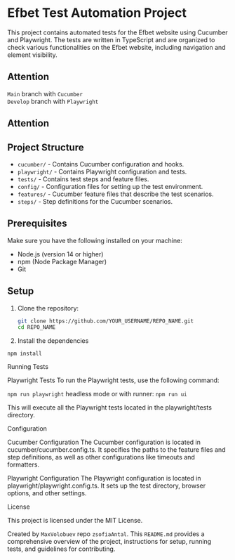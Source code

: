# Efbet Test Automation Project

This project contains automated tests for the Efbet website using Cucumber and Playwright. The tests are written in TypeScript and are organized to check various functionalities on the Efbet website, including navigation and element visibility.

## Attention
`Main` branch with `Cucumber`  
`Develop` branch with `Playwright`
## Attention

## Project Structure

- `cucumber/` - Contains Cucumber configuration and hooks.
- `playwright/` - Contains Playwright configuration and tests.
- `tests/` - Contains test steps and feature files.
- `config/` - Configuration files for setting up          the test environment.
- `features/` - Cucumber feature files that describe the test scenarios.
- `steps/` - Step definitions for the Cucumber scenarios.

## Prerequisites

Make sure you have the following installed on your machine:

- Node.js (version 14 or higher)
- npm (Node Package Manager)
- Git

## Setup

1. Clone the repository:

   ```sh
   git clone https://github.com/YOUR_USERNAME/REPO_NAME.git
   cd REPO_NAME

2. Install the dependencies 

```npm install```

Running Tests

Playwright Tests
To run the Playwright tests, use the following command:

```npm run playwright``` headless mode
or with runner:
```npm run ui```

This will execute all the Playwright tests located in the playwright/tests directory.

Configuration

Cucumber Configuration
The Cucumber configuration is located in cucumber/cucumber.config.ts. It specifies the paths to the feature files and step definitions, as well as other configurations like timeouts and formatters.

Playwright Configuration
The Playwright configuration is located in playwright/playwright.config.ts. It sets up the test directory, browser options, and other settings.

License

This project is licensed under the MIT License.

Created by `MaxVolobuev` repo `zsofiaAntal`.
This `README.md` provides a comprehensive overview of the project, instructions for setup, running tests, and guidelines for contributing.
